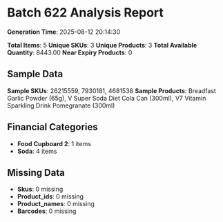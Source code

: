 # Batch 622 Analysis Report

**Generation Time**: 2025-08-12 20:14:30

**Total Items**: 5
**Unique SKUs**: 3
**Unique Products**: 3
**Total Available Quantity**: 8443.00
**Near Expiry Products**: 0

## Sample Data
**Sample SKUs**: 26215559, 7930181, 4681538
**Sample Products**: Breadfast Garlic Powder (65g), V Super Soda Diet Cola Can (300ml), V7 Vitamin Sparkling Drink Pomegranate (300ml)

## Financial Categories
- **Food Cupboard 2**: 1 items
- **Soda**: 4 items

## Missing Data
- **Skus**: 0 missing
- **Product_ids**: 0 missing
- **Product_names**: 0 missing
- **Barcodes**: 0 missing
